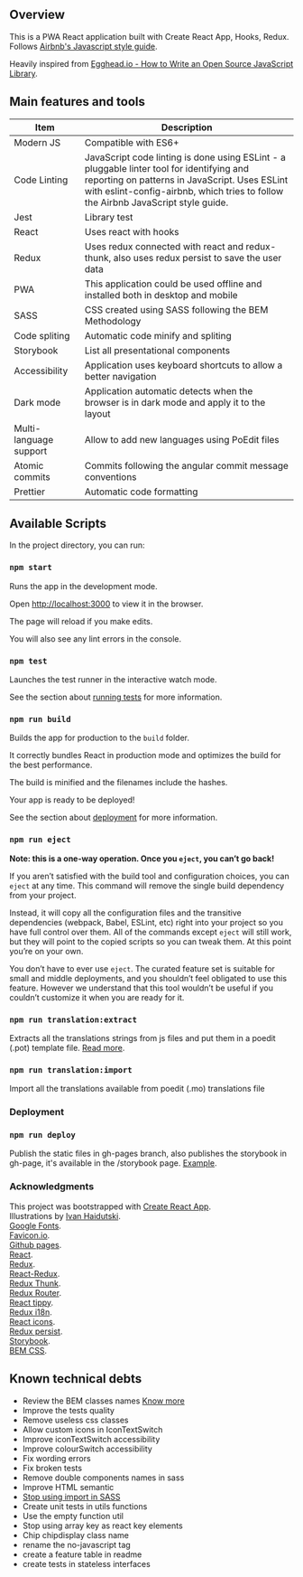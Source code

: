 ## Overview

This is a PWA React application built with Create React App, Hooks, Redux. Follows [Airbnb's Javascript style guide](https://github.com/airbnb/javascript).

Heavily inspired from [Egghead.io - How to Write an Open Source JavaScript Library](https://egghead.io/courses/how-to-write-an-open-source-javascript-library).

## Main features and tools

| Item                   | Description                                                                                                                                                                                                                     |
| ---------------------- | ------------------------------------------------------------------------------------------------------------------------------------------------------------------------------------------------------------------------------- |
| Modern JS              | Compatible with ES6+                                                                                                                                                                                                            |
| Code Linting           | JavaScript code linting is done using ESLint - a pluggable linter tool for identifying and reporting on patterns in JavaScript. Uses ESLint with eslint-config-airbnb, which tries to follow the Airbnb JavaScript style guide. |
| Jest                   | Library test                                                                                                                                                                                                                    |
| React                  | Uses react with hooks                                                                                                                                                                                                           |
| Redux                  | Uses redux connected with react and redux-thunk, also uses redux persist to save the user data                                                                                                                                  |
| PWA                    | This application could be used offline and installed both in desktop and mobile                                                                                                                                                 |
| SASS                   | CSS created using SASS following the BEM Methodology                                                                                                                                                                            |
| Code spliting          | Automatic code minify and spliting                                                                                                                                                                                              |
| Storybook              | List all presentational components                                                                                                                                                                                              |
| Accessibility          | Application uses keyboard shortcuts to allow a better navigation                                                                                                                                                                |
| Dark mode              | Application automatic detects when the browser is in dark mode and apply it to the layout                                                                                                                                       |
| Multi-language support | Allow to add new languages using PoEdit files                                                                                                                                                                                   |
| Atomic commits         | Commits following the angular commit message conventions                                                                                                                                                                        |
| Prettier               | Automatic code formatting                                                                                                                                                                                                       |

## Available Scripts

In the project directory, you can run:

### `npm start`

Runs the app in the development mode.<br />

Open [http://localhost:3000](http://localhost:3000) to view it in the browser.

The page will reload if you make edits.<br />

You will also see any lint errors in the console.

### `npm test`

Launches the test runner in the interactive watch mode.<br />

See the section about [running tests](https://facebook.github.io/create-react-app/docs/running-tests) for more information.

### `npm run build`

Builds the app for production to the `build` folder.<br />

It correctly bundles React in production mode and optimizes the build for the best performance.

The build is minified and the filenames include the hashes.<br />

Your app is ready to be deployed!

See the section about [deployment](https://facebook.github.io/create-react-app/docs/deployment) for more information.

### `npm run eject`

**Note: this is a one-way operation. Once you `eject`, you can’t go back!**

If you aren’t satisfied with the build tool and configuration choices, you can `eject` at any time. This command will remove the single build dependency from your project.

Instead, it will copy all the configuration files and the transitive dependencies (webpack, Babel, ESLint, etc) right into your project so you have full control over them. All of the commands except `eject` will still work, but they will point to the copied scripts so you can tweak them. At this point you’re on your own.

You don’t have to ever use `eject`. The curated feature set is suitable for small and middle deployments, and you shouldn’t feel obligated to use this feature. However we understand that this tool wouldn’t be useful if you couldn’t customize it when you are ready for it.

### `npm run translation:extract`

Extracts all the translations strings from js files and put them in a poedit (.pot) template file. [Read more](https://medium.com/front-end-weekly/3-improving-the-translations-in-your-code-dabdd1356679).

### `npm run translation:import`

Import all the translations available from poedit (.mo) translations file

### Deployment

### `npm run deploy`

Publish the static files in gh-pages branch, also publishes the storybook in gh-page, it's available in the /storybook page. [Example](https://notes.rxluz.dev/storybook).

### Acknowledgments

This project was bootstrapped with [Create React App](https://github.com/facebook/create-react-app).<br />
Illustrations by [Ivan Haidutski](https://dribbble.com/Ivan_Haidutski).<br />
[Google Fonts](https://fonts.google.com/).<br />
[Favicon.io](https://favicon.io/favicon-generator/).<br />
[Github pages](https://pages.github.com/).<br />
[React](https://reactjs.org/).<br />
[Redux](https://redux.js.org/).<br />
[React-Redux](https://react-redux.js.org/).<br />
[Redux Thunk](https://github.com/reduxjs/redux-thunk).<br />
[Redux Router](https://reacttraining.com/react-router/web/guides/quick-start).<br />
[React tippy](https://www.npmjs.com/package/react-tippy).<br />
[Redux i18n](https://github.com/APSL/redux-i18n).<br />
[React icons](https://react-icons.github.io/).<br />
[Redux persist](https://github.com/rt2zz/redux-persist).<br />
[Storybook](https://storybook.js.org/).<br />
[BEM CSS](http://getbem.com/introduction/).<br />

## Known technical debts

- Review the BEM classes names [Know more](https://seesparkbox.com/foundry/bem_by_example)
- Improve the tests quality
- Remove useless css classes
- Allow custom icons in IconTextSwitch
- Improve iconTextSwitch accessibility
- Improve colourSwitch accessibility
- Fix wording errors
- Fix broken tests
- Remove double components names in sass
- Improve HTML semantic
- [Stop using import in SASS](https://github.com/sass/sass/blob/master/accepted/module-system.md#timeline)
- Create unit tests in utils functions
- Use the empty function util
- Stop using array key as react key elements
- Chip chipdisplay class name
- rename the no-javascript tag
- create a feature table in readme
- create tests in stateless interfaces
